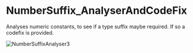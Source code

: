 # NumberSuffix_AnalyserAndCodeFix

Analyses numeric constants, to see if a type suffix maybe required.
If so a codefix is provided.

![NumberSuffixAnalyser3](https://user-images.githubusercontent.com/900107/61269368-4ec55900-a796-11e9-85ca-fd71973592a1.png)
